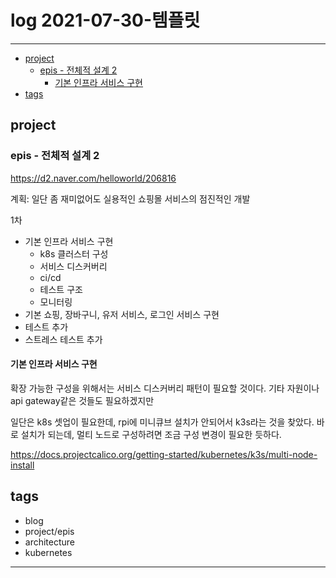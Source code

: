 # log 2021-07-30-템플릿

--------------------------

- [project](#project)
  - [epis - 전체적 설계 2](#epis---전체적-설계-2)
    - [기본 인프라 서비스 구현](#기본-인프라-서비스-구현)
- [tags](#tags)

## project

### epis - 전체적 설계 2

https://d2.naver.com/helloworld/206816

계획: 일단 좀 재미없어도 실용적인 쇼핑몰 서비스의 점진적인 개발

1차
- 기본 인프라 서비스 구현
  - k8s 클러스터 구성
  - 서비스 디스커버리
  - ci/cd
  - 테스트 구조
  - 모니터링
- 기본 쇼핑, 장바구니, 유저 서비스, 로그인 서비스 구현
- 테스트 추가
- 스트레스 테스트 추가

#### 기본 인프라 서비스 구현

확장 가능한 구성을 위해서는 서비스 디스커버리 패턴이 필요할 것이다. 기타 자원이나 api gateway같은 것들도 필요하겠지만 

일단은 k8s 셋업이 필요한데, rpi에 미니큐브 설치가 안되어서 k3s라는 것을 찾았다. 바로 설치가 되는데, 멀티 노드로 구성하려면 조금 구성 변경이 필요한 듯하다.

https://docs.projectcalico.org/getting-started/kubernetes/k3s/multi-node-install



## tags
- blog
- project/epis
- architecture
- kubernetes

--------------------------

